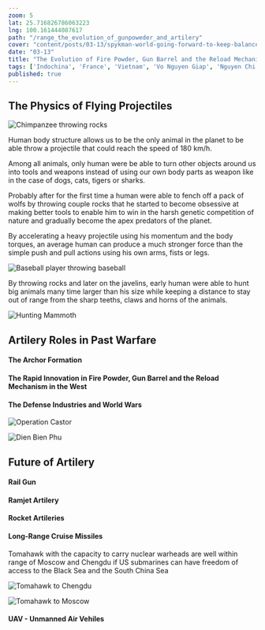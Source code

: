 ```yaml
---
zoom: 5
lat: 25.716826786063223
lng: 100.161444087617
path: "/range_the_evolution_of_gunpoweder_and_artilery"
cover: "content/posts/03-13/spykman-world-going-forward-to-keep-balance.jpg"
date: "03-13"
title: "The Evolution of Fire Powder, Gun Barrel and the Reload Mechanism"
tags: ['Indochina', 'France', 'Vietnam', 'Vo Nguyen Giap', 'Nguyen Chi Thanh','Spykman World','Nicholas Spykman'] 
published: true
---
```

## The Physics of Flying Projectiles
![Chimpanzee throwing rocks](content/posts/03-13/early_human.png)

Human body structure allows us to be the only animal in the planet to be able throw a projectile that could reach the speed of 180 km/h. 

Among all animals, only human were be able to turn other objects around us into tools and weapons instead of using our own body parts as weapon like in the case of dogs, cats, tigers or sharks. 

Probably after for the first time a human were able to fench off a pack of wolfs by throwing couple rocks that he started to become obsessive at making better tools to enable him to win in the harsh genetic competition of nature and gradually become the apex predators of the planet. 

By accelerating a heavy projectile using his momentum and the body torques, an average human can produce a much stronger force than the simple push and pull actions using his own arms, fists or legs. 

![Baseball player throwing baseball](content/posts/03-13/late_human.png)

By throwing rocks and later on the javelins, early human were able to hunt big animals many time larger than his size while keeping a distance to stay out of range from the sharp teeths, claws and horns of the animals. 

![Hunting Mammoth](content/posts/03-13/hunting_mamooth.png)

## Artilery Roles in Past Warfare

#### The Archor Formation

#### The Rapid Innovation in Fire Powder, Gun Barrel and the Reload Mechanism in the West

#### The Defense Industries and World Wars
![Operation Castor](content/posts/03-13/DBP_operation_castor.png)

![Dien Bien Phu](content/posts/03-13/dien_bien_phu_1954.png)

## Future of Artilery

#### Rail Gun

#### Ramjet Artilery

#### Rocket Artileries

#### Long-Range Cruise Missiles
Tomahawk with the capacity to carry nuclear warheads are well within range of Moscow and Chengdu if US submarines can have freedom of access to the Black Sea and the South China Sea

![Tomahawk to Chengdu](content/posts/03-13/tomahawk_to_chengdu.png)

![Tomahawk to Moscow](content/posts/03-13/tomahawk_to_moscow.png)

#### UAV - Unmanned Air Vehiles


